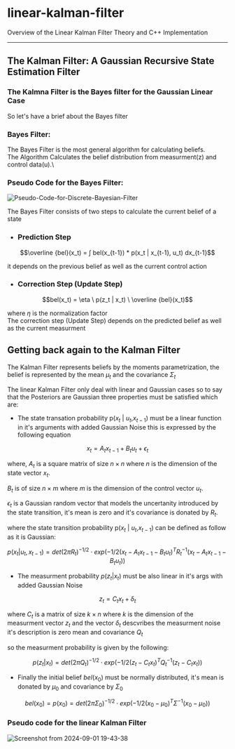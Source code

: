 # linear-kalman-filter
Overview of the Linear Kalman Filter Theory and C++ Implementation

---
## The Kalman Filter: A Gaussian Recursive State Estimation Filter
### The Kalmna Filter is the Bayes filter for the Gaussian Linear Case
So let's have a brief  about the Bayes filter 
### Bayes Filter:
The Bayes Filter is the most general algorithm for calculating beliefs.\
The Algorithm Calculates the belief distribution from measurment(z) and control data(u).\
### Pseudo Code for the Bayes Filter:

![Pseudo-Code-for-Discrete-Bayesian-Filter](https://github.com/user-attachments/assets/e2180826-60a0-4bbb-b01b-b0dcc7c2f450)



The Bayes Filter consists of two steps to calculate the current belief of a state

* ### Prediction Step
```math
\overline {bel}(x_t) = ∫ bel(x_{t-1}) * p(x_t | x_{t-1}, u_t) dx_{t-1}
```
it depends on the previous belief as well as the current control action 


* ### Correction Step (Update Step)
```math
bel(x_t) = \eta \ p(z_t | x_t) \ \overline {bel}(x_t)
```
where $\eta$ is the normalization factor \
The correction step (Update Step) depends on the predicted belief as well as the current measurment 

## Getting back again to the Kalman Filter
The Kalman Filter represents beliefs by the moments parametrization, the belief is represented by the mean $\mu_t$ and the covariance $\Sigma_t$ 

The linear Kalman Filter only deal with linear and Gaussian cases so to say that the Posteriors are Gaussian three properties must be satisfied which are:
* The state transation probability p($x_t$ | $u_t$,$x_{t-1}$)
must be a linear function in it's arguments with added Gaussian Noise this is expressed by the following equation 
```math
x_t = A_tx_{t-1} + B_tu_t + \epsilon_t
```
where, $A_t$ is a square matrix of size $n \times n$ where $n$ is the dimension of the state vector $x_t$.

$B_t$ is of size $n \times m$ where $m$ is the dimension of the control vector $u_t$.

$\epsilon_t$ is a Gaussian random vector that models the uncertanity introduced by the state transition, it's mean is zero and it's covariance is donated by $R_t$.

where the state transition probability p($x_t$ | $u_t$,$x_{t-1}$) can be defined as follow as it is Gaussian:
```math
p(x_t | u_t, x_{t-1}) = det(2 \pi R_t)^{-1/2} \cdot exp({-1/2(x_t - A_t x_{t-1} - B_t u_t)^T R_t^{-1} (x_t - A_t x_{t-1} - B_t u_t)})
```
* The measurment probability $p(z_t|x_t)$ must be also linear in it's args with added Gaussian Noise
```math
z_t = C_t x_t + \delta_t 
```

where $C_t$ is a matrix of size $k \times n$ where $k$ is the dimension of the measurment vector $z_t$ and the vector $\delta_t$ descvribes the measurment noise it's description is zero mean and covariance $Q_t$

so the measurment probability is given by the following:
```math
p(z_t | x_t) = det(2 \pi Q_t)^{-1/2} \cdot exp({-1/2(z_t - C_t x_t)^T Q_t^{-1} (z_t -  C_t x_t)})
```
* Finally the initial belief $bel(x_0)$ must be normally distributed, it's mean is donated by $\mu_0$ and covariance by $\Sigma_0$
```math
bel(x_0) = p(x_0) = det(2 \pi \Sigma_0)^{-1/2} \cdot exp({-1/2(x_0 - \mu_0)^T \Sigma^{-1} (x_0 -  \mu_0)})
```

### Pseudo code for the linear Kalman Filter

![Screenshot from 2024-09-01 19-43-38](https://github.com/user-attachments/assets/4a8e4382-ee59-44e7-bed2-d574f078fe8f)
